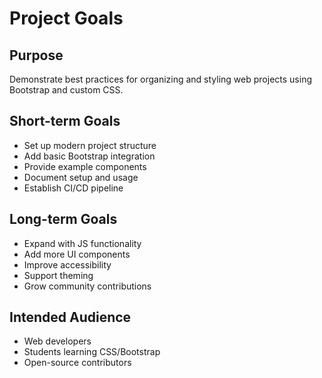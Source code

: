 # Project Goals

## Purpose
Demonstrate best practices for organizing and styling web projects using Bootstrap and custom CSS.

## Short-term Goals
- Set up modern project structure
- Add basic Bootstrap integration
- Provide example components
- Document setup and usage
- Establish CI/CD pipeline

## Long-term Goals
- Expand with JS functionality
- Add more UI components
- Improve accessibility
- Support theming
- Grow community contributions

## Intended Audience
- Web developers
- Students learning CSS/Bootstrap
- Open-source contributors
